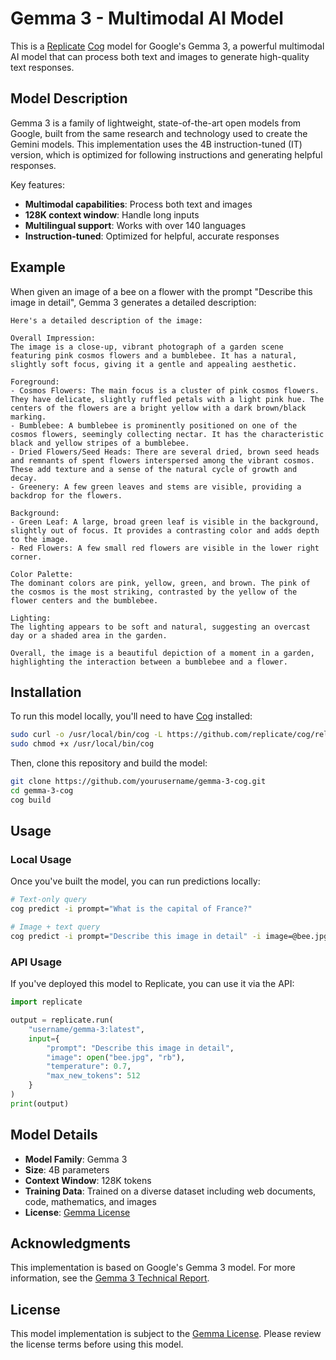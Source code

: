 # Gemma 3 - Multimodal AI Model

This is a [Replicate](https://replicate.com) [Cog](https://github.com/replicate/cog) model for Google's Gemma 3, a powerful multimodal AI model that can process both text and images to generate high-quality text responses.

## Model Description

Gemma 3 is a family of lightweight, state-of-the-art open models from Google, built from the same research and technology used to create the Gemini models. This implementation uses the 4B instruction-tuned (IT) version, which is optimized for following instructions and generating helpful responses.

Key features:
- **Multimodal capabilities**: Process both text and images
- **128K context window**: Handle long inputs
- **Multilingual support**: Works with over 140 languages
- **Instruction-tuned**: Optimized for helpful, accurate responses

## Example

When given an image of a bee on a flower with the prompt "Describe this image in detail", Gemma 3 generates a detailed description:

```
Here's a detailed description of the image:

Overall Impression:
The image is a close-up, vibrant photograph of a garden scene featuring pink cosmos flowers and a bumblebee. It has a natural, slightly soft focus, giving it a gentle and appealing aesthetic.

Foreground:
- Cosmos Flowers: The main focus is a cluster of pink cosmos flowers. They have delicate, slightly ruffled petals with a light pink hue. The centers of the flowers are a bright yellow with a dark brown/black marking.
- Bumblebee: A bumblebee is prominently positioned on one of the cosmos flowers, seemingly collecting nectar. It has the characteristic black and yellow stripes of a bumblebee.
- Dried Flowers/Seed Heads: There are several dried, brown seed heads and remnants of spent flowers interspersed among the vibrant cosmos. These add texture and a sense of the natural cycle of growth and decay.
- Greenery: A few green leaves and stems are visible, providing a backdrop for the flowers.

Background:
- Green Leaf: A large, broad green leaf is visible in the background, slightly out of focus. It provides a contrasting color and adds depth to the image.
- Red Flowers: A few small red flowers are visible in the lower right corner.

Color Palette:
The dominant colors are pink, yellow, green, and brown. The pink of the cosmos is the most striking, contrasted by the yellow of the flower centers and the bumblebee.

Lighting:
The lighting appears to be soft and natural, suggesting an overcast day or a shaded area in the garden.

Overall, the image is a beautiful depiction of a moment in a garden, highlighting the interaction between a bumblebee and a flower.
```

## Installation

To run this model locally, you'll need to have [Cog](https://github.com/replicate/cog) installed:

```bash
sudo curl -o /usr/local/bin/cog -L https://github.com/replicate/cog/releases/latest/download/cog_`uname -s`_`uname -m`
sudo chmod +x /usr/local/bin/cog
```

Then, clone this repository and build the model:

```bash
git clone https://github.com/yourusername/gemma-3-cog.git
cd gemma-3-cog
cog build
```

## Usage

### Local Usage

Once you've built the model, you can run predictions locally:

```bash
# Text-only query
cog predict -i prompt="What is the capital of France?"

# Image + text query
cog predict -i prompt="Describe this image in detail" -i image=@bee.jpg

```

### API Usage

If you've deployed this model to Replicate, you can use it via the API:

```python
import replicate

output = replicate.run(
    "username/gemma-3:latest",
    input={
        "prompt": "Describe this image in detail",
        "image": open("bee.jpg", "rb"),
        "temperature": 0.7,
        "max_new_tokens": 512
    }
)
print(output)
```

## Model Details

- **Model Family**: Gemma 3
- **Size**: 4B parameters
- **Context Window**: 128K tokens
- **Training Data**: Trained on a diverse dataset including web documents, code, mathematics, and images
- **License**: [Gemma License](https://ai.google.dev/gemma/terms)

## Acknowledgments

This implementation is based on Google's Gemma 3 model. For more information, see the [Gemma 3 Technical Report](https://goo.gle/Gemma3Report).

## License

This model implementation is subject to the [Gemma License](https://ai.google.dev/gemma/terms). Please review the license terms before using this model. 